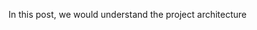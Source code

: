 In this post, we would understand the project architecture 
<!--stackedit_data:
eyJoaXN0b3J5IjpbLTM1ODgxODQ0N119
-->